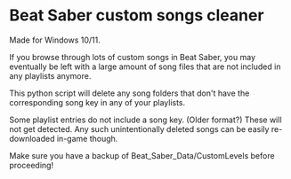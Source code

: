 # Beat Saber custom songs cleaner
Made for Windows 10/11.

If you browse through lots of custom songs in Beat Saber, you may eventually be left with a large amount of song files that are not included in any playlists anymore.

This python script will delete any song folders that don't have the corresponding song key in any of your playlists.

Some playlist entries do not include a song key. (Older format?) These will not get detected. Any such unintentionally deleted songs can be easily re-downloaded in-game though.

Make sure you have a backup of Beat_Saber_Data/CustomLevels before proceeding!
